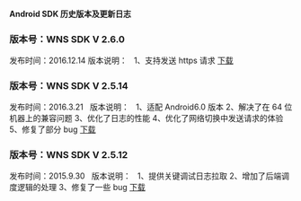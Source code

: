 #### Android SDK 历史版本及更新日志
 
 
### 版本号：WNS SDK V 2.6.0
发布时间：2016.12.14
版本说明：  
1、支持发送 https 请求
[下载](https://mc.qcloudimg.com/static/archive/149ba413c9e134235055eacc19c7feb6/cloudwns_sdk_and_v2.6.0.zip)

 
 
### 版本号：WNS SDK V 2.5.14
发布时间：2016.3.21  
版本说明：  
1、适配 Android6.0 版本
2、解决了在 64 位机器上的兼容问题
3、优化了日志的性能
4、优化了网络切换中发送请求的体验
5、修复了部分 bug
[下载](https://mc.qcloudimg.com/static/archive/bf3edc6f38db1a949c0f48112bc16b05/cloudwns_sdk_and_v2.5.14.zip)


### 版本号：WNS SDK V 2.5.12
发布时间：2015.9.30  
版本说明：  
1、提供关键调试日志拉取
2、增加了后端调度逻辑的处理
3、修复了一些 bug
[下载](https://mc.qcloudimg.com/static/archive/8f9499324192200604f6b683793e8d2d/cloudwns_sdk_and_v2.5.12.zip)